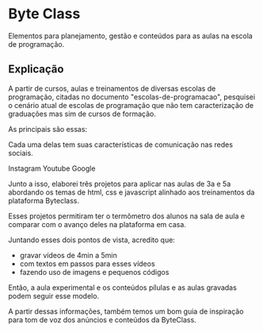 # Byte Class

Elementos para planejamento, gestão e conteúdos para as aulas na escola de programação. 

## Explicação

A partir de cursos, aulas e treinamentos de diversas escolas de programação, citadas no documento "escolas-de-programacao", pesquisei o cenário atual de escolas de programação que não tem caracterização de graduações mas sim de cursos de formação.
 
As principais são essas:
 
Cada uma delas tem suas características de comunicação nas redes sociais.
 
Instagram
Youtube
Google
  
Junto a isso, elaborei três projetos para aplicar nas aulas de 3a e 5a abordando os temas de html, css e javascript alinhado aos treinamentos da plataforma Byteclass.
 
Esses projetos permitiram ter o termômetro dos alunos na sala de aula e comparar com o avanço deles na plataforma em casa.
 
Juntando esses dois pontos de vista, acredito que:
 
- gravar vídeos de 4min a 5min
- com textos em passos para esses vídeos
- fazendo uso de imagens e pequenos códigos
 
Então, a aula experimental e os conteúdos pílulas e as aulas gravadas podem seguir esse modelo.

A partir dessas informações, também temos um bom guia de inspiração para tom de voz dos anúncios e conteúdos da ByteClass.